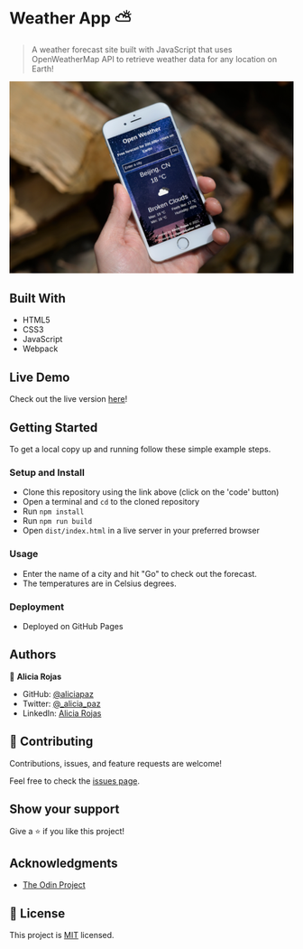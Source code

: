 # Weather App ⛅

> A weather forecast site built with JavaScript that uses OpenWeatherMap API to retrieve weather data for any location on Earth!

![screenshot](./mockup.jpg)


## Built With

- HTML5
- CSS3
- JavaScript
- Webpack 

## Live Demo

Check out the live version [here](https://aliciapaz.github.io/weather-app/)!

## Getting Started

To get a local copy up and running follow these simple example steps.

### Setup and Install

- Clone this repository using the link above (click on the 'code' button)
- Open a terminal and `cd` to the cloned repository
- Run `npm install`
- Run `npm run build`
- Open `dist/index.html` in a live server in your preferred browser 

### Usage

- Enter the name of a city and hit "Go" to check out the forecast.
- The temperatures are in Celsius degrees.

### Deployment

- Deployed on GitHub Pages

## Authors

👤 **Alicia Rojas**

- GitHub: [@aliciapaz](https://github.com/aliciapaz)
- Twitter: [@_alicia_paz](https://twitter.com/_alicia_paz)
- LinkedIn: [Alicia Rojas](https://www.linkedin.com/in/aliciapazrojas/)

## 🤝 Contributing

Contributions, issues, and feature requests are welcome!

Feel free to check the [issues page](https://github.com/aliciapaz/weather-app/issues).

## Show your support

Give a ⭐️ if you like this project!

## Acknowledgments

- [The Odin Project](https://www.theodinproject.com/paths/full-stack-javascript/courses/javascript/lessons/weather-app)

## 📝 License

This project is [MIT](LICENSE) licensed.
